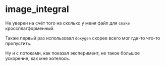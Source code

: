 # image_integral

Не уверен на счёт того на сколько у меня файл для `cmake` кроссплатформенный.

Также первый раз использовал `doxygen` скорее всего мог где-то что-то пропустить.

Ну и с потоками, как показал эксперимент, не такое большое ускорение, как мне хотелось.
